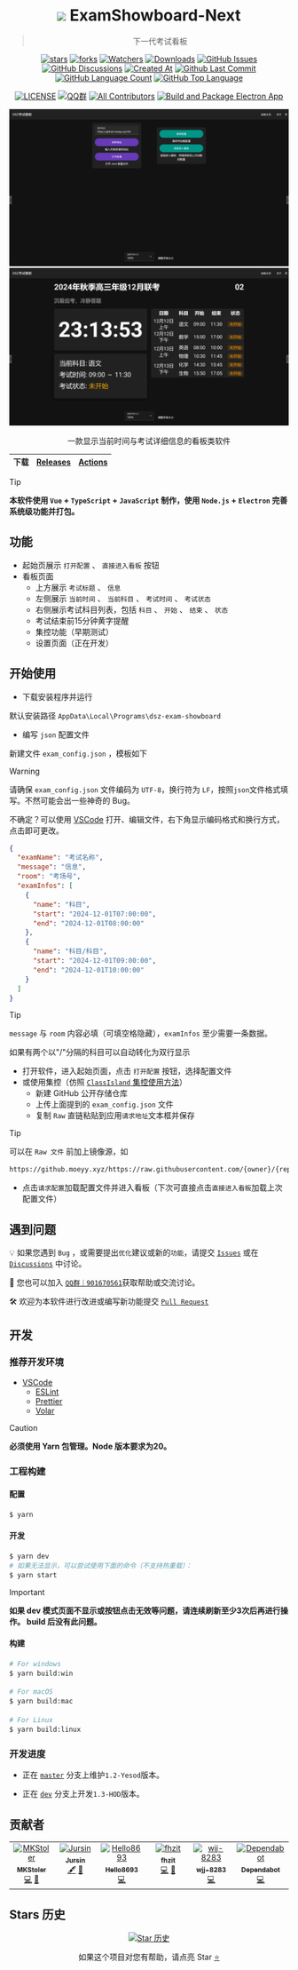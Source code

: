 <div align="center">

# <image src="resources/icon.png" height="36"/> ExamShowboard-Next

<!-- 测试-->

> 下一代考试看板

[![stars](https://img.shields.io/github/stars/ProjectCampus-CH/dsz-exam-showboard-next?label=Stars)](https://github.com/ProjectCampus-CH/dsz-exam-showboard-next/stargazers)
[![forks](https://img.shields.io/github/forks/ProjectCampus-CH/dsz-exam-showboard-next?label=Forks)](https://github.com/ProjectCampus-CH/dsz-exam-showboard-next/forks)
[![Watchers](https://img.shields.io/github/watchers/ProjectCampus-CH/dsz-exam-showboard-next?style=social)](https://github.com/ProjectCampus-CH/dsz-exam-showboard-next/watchers)
[![Downloads](https://img.shields.io/github/downloads/ProjectCampus-CH/dsz-exam-showboard-next/total?style=social&label=Downloads&logo=github)](https://github.com/ProjectCampus-CH/dsz-exam-showboard-next/releases)
[![GitHub Issues](https://img.shields.io/github/issues-search/ProjectCampus-CH/dsz-exam-showboard-next?query=is%3Aopen&style=flat&logo=github&label=Issues&color=%233fb950)](https://github.com/ProjectCampus-CH/dsz-exam-showboard-next/issues)
[![GitHub Discussions](https://img.shields.io/github/discussions/ProjectCampus-CH/dsz-exam-showboard-next?style=flat&logo=Github&label=Discussions)](https://github.com/ProjectCampus-CH/dsz-exam-showboard-next/discussions)
[![Created At](https://img.shields.io/github/created-at/ProjectCampus-CH/dsz-exam-showboard-next)](https://github.com/ProjectCampus-CH/dsz-exam-showboard-next)
[![Github Last Commit](https://img.shields.io/github/last-commit/ProjectCampus-CH/dsz-exam-showboard-next)](https://github.com/ProjectCampus-CH/dsz-exam-showboard-next/commits/master)
[![GitHub Language Count](https://img.shields.io/github/languages/count/ProjectCampus-CH/dsz-exam-showboard-next)](https://github.com/ProjectCampus-CH/dsz-exam-showboard-next)
[![GitHub Top Language](https://img.shields.io/github/languages/top/ProjectCampus-CH/dsz-exam-showboard-next)](https://github.com/ProjectCampus-CH/dsz-exam-showboard-next)

[![LICENSE](https://img.shields.io/badge/License-GPL--3.0-red.svg 'LICENSE')](LICENSE)
[![QQ群](https://img.shields.io/badge/-QQ%E7%BE%A4%EF%BD%9C901670561-blue?style=flat&logo=TencentQQ&logoColor=white)](https://qm.qq.com/q/zDiEipHsaI)
[![All Contributors](https://img.shields.io/github/all-contributors/ProjectCampus-CH/exam-showboard-next?color=ee8449)](#贡献者)
[![Build and Package Electron App](https://github.com/ProjectCampus-CH/exam-showboard-next/actions/workflows/build.yaml/badge.svg)](https://github.com/ProjectCampus-CH/exam-showboard-next/actions/workflows/build.yaml)

![HomePage](/.Screenshots/HomePage.png)
![InfoPage](/.Screenshots/InfoPage.png)

一款显示当前时间与考试详细信息的看板类软件

| 下载 | [Releases](https://github.com/ProjectCampus-CH/dsz-exam-showboard-next/releases) | [Actions](https://github.com/ProjectCampus-CH/dsz-exam-showboard-next/actions) |
| ---- | -------------------------------------------------------------------------------- | ------------------------------------------------------------------------------ |

</div>

> [!tip]
>
> **本软件使用 `Vue` + `TypeScript` + `JavaScript` 制作，使用 `Node.js` + `Electron` 完善系统级功能并打包。**

## 功能

- 起始页展示 `打开配置` 、 `直接进入看板` 按钮
- 看板页面
  - 上方展示 `考试标题` 、 `信息`
  - 左侧展示 `当前时间` 、 `当前科目` 、 `考试时间` 、 `考试状态`
  - 右侧展示考试科目列表，包括 `科目` 、 `开始` 、 `结束` 、 `状态`
  - 考试结束前15分钟黄字提醒
  - 集控功能（早期测试）
  - 设置页面（正在开发）

## 开始使用

- 下载安装程序并运行

默认安装路径 `AppData\Local\Programs\dsz-exam-showboard`

- 编写 `json` 配置文件

新建文件 `exam_config.json` ，模板如下

> [!warning]
>
> 请确保 `exam_config.json` 文件编码为 `UTF-8`，换行符为 `LF`，按照`json`文件格式填写。不然可能会出一些神奇的 Bug。
>
> 不确定？可以使用 [VSCode](https://code.visualstudio.com/) 打开、编辑文件，右下角显示编码格式和换行方式，点击即可更改。

```json
{
  "examName": "考试名称",
  "message": "信息",
  "room": "考场号",
  "examInfos": [
    {
      "name": "科目",
      "start": "2024-12-01T07:00:00",
      "end": "2024-12-01T08:00:00"
    },
    {
      "name": "科目/科目",
      "start": "2024-12-01T09:00:00",
      "end": "2024-12-01T10:00:00"
    }
  ]
}
```

> [!tip]
>
> `message` 与 `room` 内容必填（可填空格隐藏），`examInfos` 至少需要一条数据。
>
> 如果有两个以"/"分隔的科目可以自动转化为双行显示

- 打开软件，进入起始页面，点击 `打开配置` 按钮，选择配置文件
- 或使用集控（仿照 [`ClassIsland` 集控使用方法](https://docs.classisland.tech/management/tutorial-create-management-config.html)）
  - 新建 GitHub 公开存储仓库
  - 上传上面提到的 `exam_config.json` 文件
  - 复制 `Raw` 直链粘贴到应用`请求地址`文本框并保存

> [!tip]
>
> 可以在 `Raw 文件` 前加上镜像源，如
>
> ```txt
> https://github.moeyy.xyz/https://raw.githubusercontent.com/{owner}/{repo}/refs/heads/main/exam_config.json
> ```

- 点击`请求配置`加载配置文件并进入看板（下次可直接点击`直接进入看板`加载上次配置文件）

## 遇到问题

💡 如果您遇到 `Bug` ，或需要提出`优化`建议或新的`功能`，请提交 [`Issues`](https://github.com/ProjectCampus-CH/dsz-exam-showboard-next/issues) 或在 [`Discussions`](https://github.com/ProjectCampus-CH/dsz-exam-showboard-next/discussions) 中讨论。

👥 您也可以加入 [`QQ群｜901670561`](https://qm.qq.com/q/zDiEipHsaI)获取帮助或交流讨论。

🛠️ 欢迎为本软件进行改进或编写新功能提交 [`Pull Request`](https://github.com/ProjectCampus-CH/dsz-exam-showboard-next/pulls)

## 开发

### 推荐开发环境

- [VSCode](https://code.visualstudio.com/)
  - [ESLint](https://marketplace.visualstudio.com/items?itemName=dbaeumer.vscode-eslint)
  - [Prettier](https://marketplace.visualstudio.com/items?itemName=esbenp.prettier-vscode)
  - [Volar](https://marketplace.visualstudio.com/items?itemName=Vue.volar)

> [!Caution]
>
> **必须使用 Yarn 包管理。Node 版本要求为20。**

### 工程构建

#### 配置

```bash
$ yarn
```

#### 开发

```bash
$ yarn dev
# 如果无法显示，可以尝试使用下面的命令（不支持热重载）：
$ yarn start
```

> [!important]
>
> **如果 dev 模式页面不显示或按钮点击无效等问题，请连续刷新至少3次后再进行操作。 build 后没有此问题。**

#### 构建

```bash
# For windows
$ yarn build:win

# For macOS
$ yarn build:mac

# For Linux
$ yarn build:linux
```

### 开发进度

- 正在 [`master`](https://github.com/ProjectCampus-CH/dsz-exam-showboard-next/commits/master) 分支上维护`1.2-Yesod`版本。

- 正在 [`dev`](https://github.com/ProjectCampus-CH/dsz-exam-showboard-next/commits/dev) 分支上开发`1.3-HOD`版本。

## 贡献者

<!-- ALL-CONTRIBUTORS-LIST:START - Do not remove or modify this section -->
<!-- prettier-ignore-start -->
<!-- markdownlint-disable -->
<table>
  <tbody>
    <tr>
      <td align="center" valign="top" width="14.28%"><a href="http://qsgz.edicdn.eu.org"><img src="https://avatars.githubusercontent.com/u/178344462?v=4?s=100" width="100px;" alt="MKStoler"/><br /><sub><b>MKStoler</b></sub></a><br /><a href="#code-MKStoler4096" title="Code">💻</a> <a href="#bug-MKStoler4096" title="Bug reports">🐛</a></td>
      <td align="center" valign="top" width="14.28%"><a href="https://github.com/Jursin"><img src="https://avatars.githubusercontent.com/u/127487914?v=4?s=100" width="100px;" alt="Jursin"/><br /><sub><b>Jursin</b></sub></a><br /><a href="#content-Jursin" title="Content">🖋</a> <a href="#design-Jursin" title="Design">🎨</a></td>
      <td align="center" valign="top" width="14.28%"><a href="https://github.com/hello8693DSZ"><img src="https://avatars.githubusercontent.com/u/88492699?v=4?s=100" width="100px;" alt="Hello8693"/><br /><sub><b>Hello8693</b></sub></a><br /><a href="#code-hello8693DSZ" title="Code">💻</a></td>
      <td align="center" valign="top" width="14.28%"><a href="https://github.com/fhzit"><img src="https://avatars.githubusercontent.com/u/152045732?v=4?s=100" width="100px;" alt="fhzit"/><br /><sub><b>fhzit</b></sub></a><br /><a href="#code-fhzit" title="Code">💻</a> <a href="#bug-fhzit" title="Bug reports">🐛</a></td>
      <td align="center" valign="top" width="14.28%"><a href="https://github.com/wjj-8283"><img src="https://avatars.githubusercontent.com/u/82750345?v=4?s=100" width="100px;" alt="wjj-8283"/><br /><sub><b>wjj-8283</b></sub></a><br /><a href="#code-wjj-8283" title="Code">💻</a></td>
      <td align="center" valign="top" width="14.28%"><a href="https://github.com/features/security"><img src="https://avatars.githubusercontent.com/u/27347476?v=4?s=100" width="100px;" alt="Dependabot"/><br /><sub><b>Dependabot</b></sub></a><br /><a href="#code-dependabot" title="Code">💻</a></td>
    </tr>
  </tbody>
</table>

<!-- markdownlint-restore -->
<!-- prettier-ignore-end -->

<!-- ALL-CONTRIBUTORS-LIST:END -->

## Stars 历史

<div align="center">

[![Star 历史](https://starchart.cc/ProjectCampus-CH/dsz-exam-showboard-next.svg?variant=adaptive)](https://starchart.cc/ProjectCampus-CH/dsz-exam-showboard-next/stargazers)

如果这个项目对您有帮助，请点亮 Star [⭐](#dsz-exam-showboard-next)

</div>
